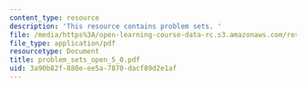 ```yaml
---
content_type: resource
description: 'This resource contains problem sets. '
file: /media/https%3A/open-learning-course-data-rc.s3.amazonaws.com/res-6-004-principles-of-computer-system-design-an-introduction-spring-2009/3a90b82f880eee5a7870dacf89d2e1af_problem_sets_open_5_0.pdf
file_type: application/pdf
resourcetype: Document
title: problem_sets_open_5_0.pdf
uid: 3a90b82f-880e-ee5a-7870-dacf89d2e1af
---
```

